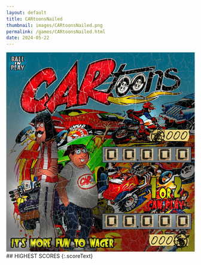 ```yaml
---
layout: default
title: CARtoonsNailed
thumbnail: images/CARtoonsNailed.png
permalink: /games/CARtoonsNailed.html
date: 2024-05-22
---
```


<img src="../images/CARtoonsNailed.png" class="gameThumbnail img-fluid mx-auto align-middle">
## HIGHEST SCORES
{:.scoreText}

